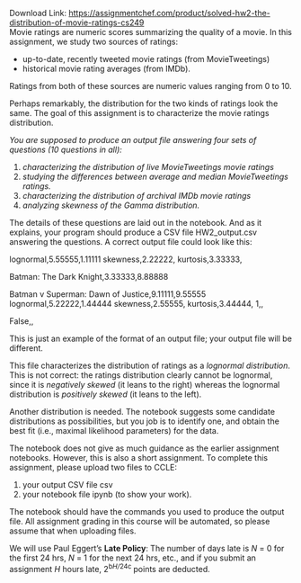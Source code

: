 Download Link: https://assignmentchef.com/product/solved-hw2-the-distribution-of-movie-ratings-cs249
<br>
Movie ratings are numeric scores summarizing the quality of a movie. In this assignment, we study two sources of ratings:

<ul>

 <li>up-to-date, recently tweeted movie ratings (from MovieTweetings)</li>

 <li>historical movie rating averages (from IMDb).</li>

</ul>

Ratings from both of these sources are numeric values ranging from 0 to 10.

Perhaps remarkably, the distribution for the two kinds of ratings look the same. The goal of this assignment is to characterize the movie ratings distribution.

<em>You are supposed to produce an output file answering four sets of questions (10 questions in all):</em>

<ol>

 <li><em>characterizing the distribution of live MovieTweetings movie ratings</em></li>

 <li><em>studying the differences between average and median MovieTweetings ratings.</em></li>

 <li><em>characterizing the distribution of archival IMDb movie ratings</em></li>

 <li><em>analyzing skewness of the Gamma distribution.</em></li>

</ol>

The details of these questions are laid out in the notebook. And as it explains, your program should produce a CSV file HW2_output.csv answering the questions. A correct output file could look like this:

lognormal,5.55555,1.11111 skewness,2.22222, kurtosis,3.33333,

Batman: The Dark Knight,3.33333,8.88888

Batman v Superman: Dawn of Justice,9.11111,9.55555 lognormal,5.22222,1.44444 skewness,2.55555, kurtosis,3.44444, 1,,

False,,

This is just an example of the format of an output file; your output file will be different.

This file characterizes the distribution of ratings as a <em>lognormal distribution</em>. This is not correct: the ratings distribution clearly cannot be lognormal, since it is <em>negatively skewed </em>(it leans to the right) whereas the lognormal distribution is <em>positively skewed </em>(it leans to the left).

Another distribution is needed. The notebook suggests some candidate distributions as possibilities, but you job is to identify one, and obtain the best fit (i.e., maximal likelihood parameters) for the data.

The notebook does not give as much guidance as the earlier assignment notebooks. However, this is also a short assignment. To complete this assignment, please upload two files to CCLE:

<ol>

 <li>your output CSV file csv</li>

 <li>your notebook file ipynb (to show your work).</li>

</ol>

The notebook should have the commands you used to produce the output file. All assignment grading in this course will be automated, so please assume that when uploading files.

We will use Paul Eggert’s <strong>Late Policy</strong>: The number of days late is <em>N </em>= 0 for the first 24 hrs, <em>N </em>= 1 for the next 24 hrs, etc., and if you submit an assignment <em>H </em>hours late, 2<sup>b<em>H/</em>24c </sup>points are deducted.


